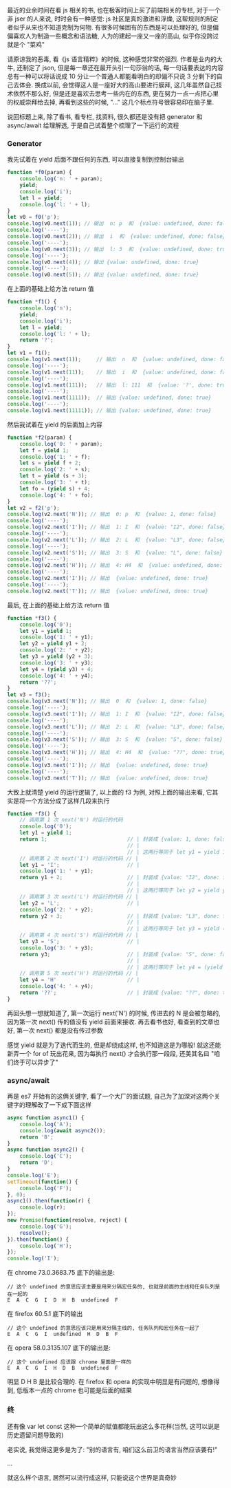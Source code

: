 最近的业余时间在看 js 相关的书, 也在极客时间上买了前端相关的专栏, 对于一个非 jser 的人来说, 时时会有一种感觉: js 社区是真的激进和浮燥, 这帮规则的制定者似乎从来也不知道克制为何物. 有很多时候固有的东西是可以处理好的, 但是偏偏喜欢人为制造一些概念和语法糖, 人为的建起一座又一座的高山, 似乎你没跨过就是个 "菜鸡"

请原谅我的恶毒, 看《js 语言精粹》的时候, 这种感觉非常的强烈. 作者是业内的大牛, 还制定了 json, 但是每一章还在最开头引一句莎翁的话, 每一句话要表达的内容总有一种可以将话说成 10 分让一个普通人都能看明白的却偏不只说 3 分剩下的自己去体会. 换成以前, 会觉得这人是一座好大的高山要进行膜拜, 这几年虽然自己技术依然不那么好, 但是还是喜欢去思考一些内在的东西, 更在努力一点一点把心里的权威崇拜给去掉, 再看到这些的时候, "..." 这几个标点符号很容易印在脑子里.

说回标题上来, 除了看书, 看专栏, 找资料, 很久都还是没有把 generator 和 async/await 给理解透, 于是自己试着整个梳理了一下运行的流程

### Generator

我先试着在 yield 后面不跟任何的东西, 可以直接复制到控制台输出
```js
function *f0(param) {
    console.log('n: ' + param);
    yield;
    console.log('i');
    let l = yield;
    console.log('l: ' + l);
}
let v0 = f0('p');
console.log(v0.next(1)); // 输出  n: p  和  {value: undefined, done: false}
console.log('----');
console.log(v0.next(2)); // 输出  i  和  {value: undefined, done: false}
console.log('----');
console.log(v0.next(3)); // 输出  l: 3  和  {value: undefined, done: true}
console.log('----');
console.log(v0.next(4)); // 输出 {value: undefined, done: true}
console.log('----');
console.log(v0.next(5)); // 输出 {value: undefined, done: true}
```
在上面的基础上给方法 return 值
```js
function *f1() {
    console.log('n');
    yield;
    console.log('i');
    let l = yield;
    console.log('l: ' + l);
    return '?';
}
let v1 = f1();
console.log(v1.next(1));     // 输出  n  和  {value: undefined, done: false}
console.log('----');
console.log(v1.next(11));    // 输出  i  和  {value: undefined, done: false}
console.log('----');
console.log(v1.next(111));   // 输出  l: 111  和  {value: '?', done: true}
console.log('----');
console.log(v1.next(1111));  // 输出 {value: undefined, done: true}
console.log('----');
console.log(v1.next(11111)); // 输出 {value: undefined, done: true}
```

然后我试着在 yield 的后面加上内容
```js
function *f2(param) {
    console.log('0: ' + param);
    let f = yield 1;
    console.log('1: ' + f);
    let s = yield f + 2;
    console.log('2: ' + s);
    let t = yield (s + 3);
    console.log('3: ' + t);
    let fo = (yield s) + 4;
    console.log('4: ' + fo);
}
let v2 = f2('p');
console.log(v2.next('N')); // 输出  0: p  和  {value: 1, done: false}
console.log('----');
console.log(v2.next('I')); // 输出  1: I  和  {value: "I2", done: false}
console.log('----');
console.log(v2.next('L')); // 输出  2: L  和  {value: "L3", done: false}
console.log('----');
console.log(v2.next('S')); // 输出  3: S  和  {value: "L", done: false}
console.log('----');
console.log(v2.next('H')); // 输出  4: H4  和  {value: undefined, done: true}
console.log('----');
console.log(v2.next('I')); // 输出  {value: undefined, done: true}
console.log('----');
console.log(v2.next('T')); // 输出  {value: undefined, done: true}
```
最后, 在上面的基础上给方法 return 值
```js
function *f3() {
    console.log('0');
    let y1 = yield 1;
    console.log('1: ' + y1);
    let y2 = yield y1 + 2;
    console.log('2: ' + y2);
    let y3 = yield (y2 + 3);
    console.log('3: ' + y3);
    let y4 = (yield y3) + 4;
    console.log('4: ' + y4);
    return '??';
}
let v3 = f3();
console.log(v3.next('N')); // 输出  0  和  {value: 1, done: false}
console.log('----');
console.log(v3.next('I')); // 输出  1: I  和  {value: "I2", done: false}
console.log('----');
console.log(v3.next('L')); // 输出  2: L  和  {value: "L3", done: false}
console.log('----');
console.log(v3.next('S')); // 输出  3: S  和  {value: "S", done: false}
console.log('----');
console.log(v3.next('H')); // 输出  4: H4  和  {value: "??", done: true}
console.log('----');
console.log(v3.next('I')); // 输出  {value: undefined, done: true}
console.log('----');
console.log(v3.next('T')); // 输出  {value: undefined, done: true}
```

大致上就清楚 yield 的运行逻辑了, 以上面的 f3 为例, 对照上面的输出来看, 它其实是将一个方法分成了这样几段来执行
```js
function *f3() {
    // 调用第 1 次 next('N') 时运行的代码
    console.log('0');
    let y1 = yield 1;
    return 1;                          // | 封装成 {value: 1, done: false} 返回
                                       // |
                                       // | 这两行等同于 let y1 = yield 1;
    // 调用第 2 次 next('I') 时运行的代码 // |
    let y1 = 'I';                      // |
    console.log('1: ' + y1);
    return y1 + 2;                     // | 封装成 {value: "I2", done: false} 返回
                                       // |
                                       // | 这两行等同于 let y2 = yield y1 + 2;
    // 调用第 3 次 next('L') 时运行的代码 // |
    let y2 = 'L';                      // |
    console.log('2: ' + y2);
    return y2 + 3;                     // | 封装成 {value: "L3", done: false} 返回
                                       // |
                                       // | 这两行等同于 let y3 = yield (y2 + 3);
    // 调用第 4 次 next('S') 时运行的代码 // |
    let y3 = 'S';                      // |
    console.log('3: ' + y3);
    return y3;                         // | 封装成 {value: "S", done: false} 返回
                                       // |
                                       // | 这两行等同于 let y4 = (yield y3) + 4;
    // 调用第 5 次 next('H') 时运行的代码 // |
    let y4 = 'H'                       // |
    console.log('4: ' + y4);
    return '??';                       // | 封装成 {value: "??", done: true} 返回
}
```
再回头想一想就知道了, 第一次运行 next('N') 的时候, 传进去的 N 是会被忽略的, 因为第一次 next() 传的值没有 yield 前面来接收. 再去看书也好, 看查到的文章也好, 第一次 next() 都是没有传过参数

感觉 yield 就是为了迭代而生的, 但是却绕成这样, 也不知道这是为哪般! 就这还能新弄一个 for of 玩出花来, 因为每执行 next() 才会执行那一段段, 还美其名曰 "咱们终于可以异步了"


### async/await
再是 es7 开始有的这俩关键字, 看了一个大厂的面试题, 自己为了加深对这两个关键字的理解改了一下成下面这样
```js
async function async1() {
    console.log('A');
    console.log(await async2());
    return 'B';
}
async function async2() {
    console.log('C');
    return 'D';
}
console.log('E');
setTimeout(function() {
    console.log('F');
}, 0);
async1().then(function(r) {
    console.log(r);
});
new Promise(function(resolve, reject) {
    console.log('G');
    resolve();
}).then(function() {
    console.log('H');
});
console.log('I');
```

在 chrome 73.0.3683.75 底下的输出是:
```
// 这个 undefined 的意思应该主要是用来分隔宏任务的, 也就是前面的主线和任务队列是在一起的
E  A  C  G  I  D  H  B  undefined  F
```

在 firefox 60.5.1 底下的输出
```
// 这个 undefined 的意思应该只是用来分隔主线的, 任务队列和宏任务在一起了
E  A  C  G  I  undefined  H  D  B  F
```

在 opera 58.0.3135.107 底下的输出是:
```
// 这个 undefined 应该跟 chrome 里面是一样的
E  A  C  G  I  H  D  B  undefined  F
```
明显 D H B 是比较合理的. 在 firefox 和 opera 的实现中明显是有问题的, 想像得到, 低版本一点的 chrome 也可能是后面的结果


### 终

还有像 var let const 这种一个简单的赋值都能玩出这么多花样(当然, 这可以说是历史遗留问题导致的)

老实说, 我觉得这更多是为了: "别的语言有, 咱们这么前卫的语言当然应该要有!"


...

就这么样个语言, 居然可以流行成这样, 只能说这个世界是真奇妙

